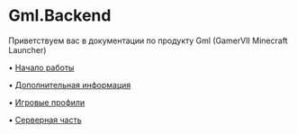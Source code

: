 # Gml.Backend

Приветствуем вас в документации по продукту Gml (GamerVII Minecraft Launcher)

• [Начало работы](home.md)

• [Дополнительная информация](additional-info.md)

• [Игровые профили](profiles.md)

• [Серверная часть](server-install.md)